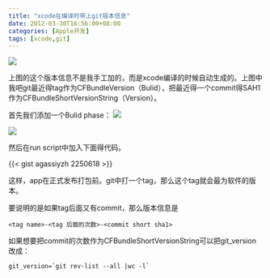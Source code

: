 ```yaml
---
title: "xcode在编译时带上git版本信息"
date: 2012-03-30T16:56:00+08:00
categories: [Apple开发]
tags: [xcode,git]
---
```

![](https://pic.yupoo.com/agassi/BR0aLf43/doX6m.png)

上图的这个版本信息不是我手工加的，而是xcode编译的时候自动生成的。上图中我吧git最近得tag作为CFBundleVersion（Bulid），把最近得一个commit得SAH1作为CFBundleShortVersionString（Version）。

<!--more-->

首先我们添加一个Bulid phase：
![](https://pic.yupoo.com/agassi/BR09I5Zt/ScyD8.png)

![](https://pic.yupoo.com/agassi/BR09EFnd/FDCap.png)

然后在run script中加入下面得代码。


{{< gist agassiyzh 2250618 >}}

这样，app在正式发布打包前。git中打一个tag，那么这个tag就会最为软件的版本。

要说明的是如果tag后面又有commit，那么版本信息是

	<tag name>-<tag 后面的次数>-<commit short sha1>

如果想要把commit的次数作为CFBundleShortVersionString可以把git_version改成：

```shell
git_version=`git rev-list --all |wc -l`
```
